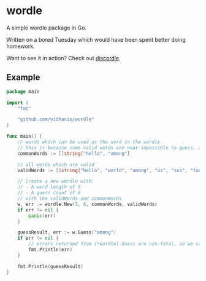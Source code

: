 # wordle

A simple wordle package in Go.

Written on a bored Tuesday which would have been spent better doing homework.

Want to see it in action? Check out [discordle](https://github.com/vidhanio/discordle).

## Example

```go
package main

import (
    "fmt"

    "github.com/vidhanio/wordle"
)

func main() {
	// words which can be used as the word in the wordle
	// this is because some valid words are near-impossible to guess, although they are valid words
	commonWords := []string{"hello", "among"}

	// all words which are valid
	validWords := []string{"hello", "world", "among", "us", "sus", "tasks"}

	// Create a new wordle with:
	// - A word length of 5
	// - A guess count of 6
	// with the validWords and commonWords
	w, err := wordle.New(5, 6, commonWords, validWords)
	if err != nil {
		panic(err)
	}

	guessResult, err := w.Guess("among")
	if err != nil {
		// errors returned from (*wordle).Guess are non-fatal, so we can continue while telling the user the error
		fmt.Println(err)
	}

	fmt.Println(guessResult)
}
```
